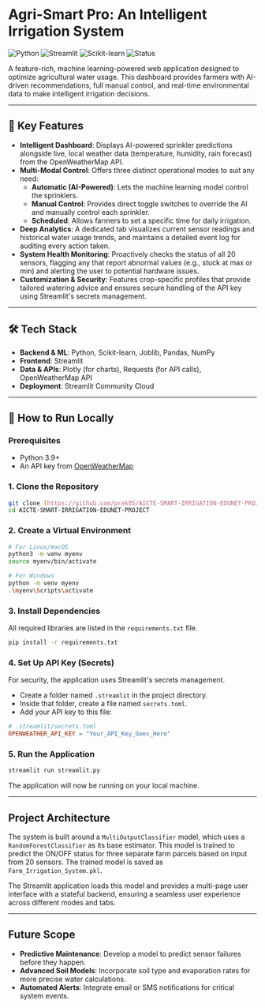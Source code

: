 # Agri-Smart Pro: An Intelligent Irrigation System

![Python](https://img.shields.io/badge/Python-3.9%2B-blue.svg)
![Streamlit](https://img.shields.io/badge/Streamlit-1.47-ff69b4.svg)
![Scikit-learn](https://img.shields.io/badge/Scikit--learn-1.7-orange.svg)
![Status](https://img.shields.io/badge/Status-Deployed-success)

A feature-rich, machine learning-powered web application designed to optimize agricultural water usage. This dashboard provides farmers with AI-driven recommendations, full manual control, and real-time environmental data to make intelligent irrigation decisions.


---

## 🌟 Key Features

* **Intelligent Dashboard**: Displays AI-powered sprinkler predictions alongside live, local weather data (temperature, humidity, rain forecast) from the OpenWeatherMap API.
* **Multi-Modal Control**: Offers three distinct operational modes to suit any need:
    * **Automatic (AI-Powered)**: Lets the machine learning model control the sprinklers.
    * **Manual Control**: Provides direct toggle switches to override the AI and manually control each sprinkler.
    * **Scheduled**: Allows farmers to set a specific time for daily irrigation.
* **Deep Analytics**: A dedicated tab visualizes current sensor readings and historical water usage trends, and maintains a detailed event log for auditing every action taken.
* **System Health Monitoring**: Proactively checks the status of all 20 sensors, flagging any that report abnormal values (e.g., stuck at max or min) and alerting the user to potential hardware issues.
* **Customization & Security**: Features crop-specific profiles that provide tailored watering advice and ensures secure handling of the API key using Streamlit's secrets management.

---

## 🛠️ Tech Stack

* **Backend & ML**: Python, Scikit-learn, Joblib, Pandas, NumPy
* **Frontend**: Streamlit
* **Data & APIs**: Plotly (for charts), Requests (for API calls), OpenWeatherMap API
* **Deployment**: Streamlit Community Cloud

---

## 🚀 How to Run Locally

### Prerequisites

* Python 3.9+
* An API key from [OpenWeatherMap](https://openweathermap.org/)

### 1. Clone the Repository

```bash
git clone [https://github.com/prak05/AICTE-SMART-IRRIGATION-EDUNET-PROJECT.git](https://github.com/prak05/AICTE-SMART-IRRIGATION-EDUNET-PROJECT.git)
cd AICTE-SMART-IRRIGATION-EDUNET-PROJECT
````

### 2\. Create a Virtual Environment

```bash
# For Linux/macOS
python3 -m venv myenv
source myenv/bin/activate

# For Windows
python -m venv myenv
.\myenv\Scripts\activate
```

### 3\. Install Dependencies

All required libraries are listed in the `requirements.txt` file.

```bash
pip install -r requirements.txt
```

### 4\. Set Up API Key (Secrets)

For security, the application uses Streamlit's secrets management.

  * Create a folder named `.streamlit` in the project directory.
  * Inside that folder, create a file named `secrets.toml`.
  * Add your API key to this file:

<!-- end list -->

```toml
# .streamlit/secrets.toml
OPENWEATHER_API_KEY = "Your_API_Key_Goes_Here"
```

### 5\. Run the Application

```bash
streamlit run streamlit.py
```

The application will now be running on your local machine.

-----

## Project Architecture

The system is built around a `MultiOutputClassifier` model, which uses a `RandomForestClassifier` as its base estimator. This model is trained to predict the ON/OFF status for three separate farm parcels based on input from 20 sensors. The trained model is saved as `Farm_Irrigation_System.pkl`.

The Streamlit application loads this model and provides a multi-page user interface with a stateful backend, ensuring a seamless user experience across different modes and tabs.

-----

## Future Scope

  * **Predictive Maintenance**: Develop a model to predict sensor failures before they happen.
  * **Advanced Soil Models**: Incorporate soil type and evaporation rates for more precise water calculations.
  * **Automated Alerts**: Integrate email or SMS notifications for critical system events.

<!-- end list -->

```
```
